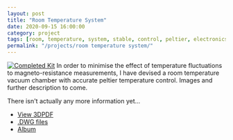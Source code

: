 ```yaml
---
layout: post
title: "Room Temperature System"
date: 2020-09-15 16:00:00
category: project
tags: [room, temperature, system, stable, control, peltier, electronics, design, cad]
permalink: "/projects/room temperature system/"
---
```


<p>
<span class="image left"><a href="/assets/img/projects/RT/complete.jpg"><img src="/assets/img/projects/RT/complete.jpg" alt="Completed Kit"></a></span>
In order to minimise the effect of temperature fluctuations to magneto-resistance measurements, I have devised a room temperature vacuum chamber with accurate peltier temperature control. Images and further description to come.</p>

<p>
There isn't actually any more information yet...
</p>



<ul class="actions">
    <li><a class="button fas fa-file-pdf" target="_blank" href="/assets/pdf/RT/RTsystem.3DPDF"> View 3DPDF</a></li>
    <li><a class="button fas fa-file-pdf" target="_blank" href="/assets/pdf/RT/RTsystem.dwg"> .DWG files</a></li>
    <li><a class="button" href="/projects/RTsystem_images/">Album</a></li>
</ul>
